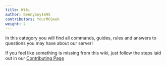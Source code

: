 ```yaml
---
title: Wiki
author: Bennyboy1695
contributors: YourMCGeek
weight: 2
---
```


In this category you will find all commands, guides, rules and answers to questions you may have about our server!

If you feel like something is missing from this wiki, just follow the steps laid out in our [Contributing Page](./guides/contributing)
